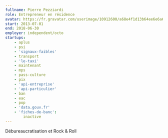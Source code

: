 ```yaml
---
fullname: Pierre Pezziardi
role: Entrepreneur en résidence
avatar: https://fr.gravatar.com/userimage/10912600/a68e4f1d13b64ee6e6a64139131371d1.jpg?size=512
start: 2013-07-01
end: 2018-06-30
employer: independent/octo
startups:
    - aplus
    - psi
    - 'signaux-faibles'
    - transport
    - 'le-taxi'
    - maintenant
    - mps
    - pass-culture
    - pix
    - 'api-entreprise'
    - 'api-particulier'
    - ban
    - eac
    - pop
    - 'data.gouv.fr'
    - 'fiches-de-banc':
        inactive
---
```


Débureaucratisation et Rock & Roll
